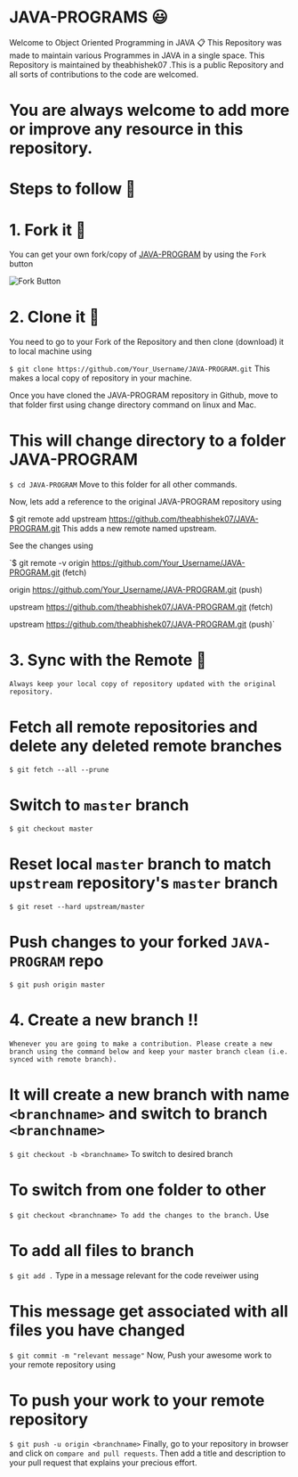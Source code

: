 # JAVA-PROGRAMS :smiley:
Welcome to Object Oriented Programming in JAVA 📋
This Repository was made to maintain various Programmes in JAVA in a single space. This Repository is maintained by theabhishek07 .This is a public Repository and all sorts of contributions to the code are welcomed.
# You are always welcome to add more or improve any resource in this repository.

# Steps to follow 📜
# 1. Fork it 🍴
You can get your own fork/copy of [JAVA-PROGRAM](https://github.com/theabhishek07/JAVA-PROGRAM) by using the `Fork` button

![Fork Button](https://github-images.s3.amazonaws.com/help/bootcamp/Bootcamp-Fork.png)

# 2. Clone it 👥
You need to go to your Fork of the Repository and then clone (download) it to local machine using

`$ git clone https://github.com/Your_Username/JAVA-PROGRAM.git`
This makes a local copy of repository in your machine.

Once you have cloned the JAVA-PROGRAM repository in Github, move to that folder first using change directory command on linux and Mac.

# This will change directory to a folder JAVA-PROGRAM
`$ cd JAVA-PROGRAM`
Move to this folder for all other commands.

Now, lets add a reference to the original JAVA-PROGRAM repository using

$ git remote add upstream https://github.com/theabhishek07/JAVA-PROGRAM.git
This adds a new remote named upstream.

See the changes using

`$ git remote -v
origin    https://github.com/Your_Username/JAVA-PROGRAM.git (fetch)

origin    https://github.com/Your_Username/JAVA-PROGRAM.git (push)

upstream  https://github.com/theabhishek07/JAVA-PROGRAM.git (fetch)

upstream  https://github.com/theabhishek07/JAVA-PROGRAM.git (push)`

# 3. Sync with the Remote :arrows_counterclockwise:
`Always keep your local copy of repository updated with the original repository.`

# Fetch all remote repositories and delete any deleted remote branches
`$ git fetch --all --prune`

# Switch to `master` branch
`$ git checkout master`

# Reset local `master` branch to match `upstream` repository's `master` branch
`$ git reset --hard upstream/master`

# Push changes to your forked `JAVA-PROGRAM` repo
`$ git push origin master`

# 4. Create a new branch ‼️
`Whenever you are going to make a contribution. Please create a new branch using the command below and keep your master branch clean (i.e. synced with remote branch).`

# It will create a new branch with name  `<branchname>` and switch to branch `<branchname>`
`$ git checkout -b <branchname>`
To switch to desired branch

# To switch from one folder to other
`$ git checkout <branchname>
To add the changes to the branch.` Use

# To add all files to branch
`$ git add .`
Type in a message relevant for the code reveiwer using

# This message get associated with all files you have changed
`$ git commit -m "relevant message"`
Now, Push your awesome work to your remote repository using

# To push your work to your remote repository
`$ git push -u origin <branchname>`
Finally, go to your repository in browser and click on `compare and pull requests`. Then add a title and description to your pull request that explains your precious effort.
